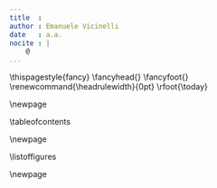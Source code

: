 ```yaml
---
title  :
author : Emanuele Vicinelli
date   : a.a.
nocite : |
    @
...
```



<!-- Data in cui il pdf è stato compilato-->
\thispagestyle{fancy}
\fancyhead{}
\fancyfoot{}
\renewcommand{\headrulewidth}{0pt}
\rfoot{\today}

\newpage

\tableofcontents

\newpage

\listoffigures

\newpage
